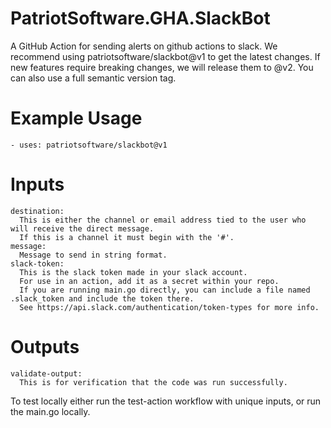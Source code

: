 # PatriotSoftware.GHA.SlackBot

A GitHub Action for sending alerts on github actions to slack. We recommend using patriotsoftware/slackbot@v1 to get the latest changes. If new features require breaking changes, we will release them to @v2. You can also use a full semantic version tag.

# Example Usage

```
- uses: patriotsoftware/slackbot@v1
```


# Inputs

```
destination:
  This is either the channel or email address tied to the user who will receive the direct message.
  If this is a channel it must begin with the '#'.
message:
  Message to send in string format.
slack-token:
  This is the slack token made in your slack account.
  For use in an action, add it as a secret within your repo.
  If you are running main.go directly, you can include a file named .slack_token and include the token there.
  See https://api.slack.com/authentication/token-types for more info.
```

# Outputs

```
validate-output:
  This is for verification that the code was run successfully.
```

To test locally either run the test-action workflow with unique inputs, or run the main.go locally.
